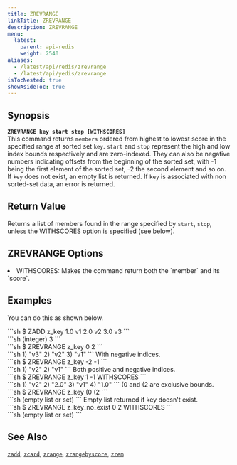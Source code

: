 ```yaml
---
title: ZREVRANGE
linkTitle: ZREVRANGE
description: ZREVRANGE
menu:
  latest:
    parent: api-redis
    weight: 2540
aliases:
  - /latest/api/redis/zrevrange
  - /latest/api/yedis/zrevrange
isTocNested: true
showAsideToc: true
---
```


## Synopsis
<b>`ZREVRANGE key start stop [WITHSCORES]`</b><br>
This command returns `members` ordered from highest to lowest score in the specified range at sorted set `key`.
`start` and `stop` represent the high and low index bounds respectively and are zero-indexed. They can also be negative
numbers indicating offsets from the beginning of the sorted set, with -1 being the first element of the sorted set, -2 the second element and so on.
If `key` does not exist, an empty list is returned. If `key` is associated with non sorted-set data, an error is returned.

## Return Value
Returns a list of members found in the range specified by `start`, `stop`, unless the WITHSCORES option is specified (see below).

## ZREVRANGE Options
<li> WITHSCORES: Makes the command return both the `member` and its `score`.</li>

## Examples

You can do this as shown below.
<div class='copy separator-dollar'>
```sh
$ ZADD z_key 1.0 v1 2.0 v2 3.0 v3
```
</div>
```sh
(integer) 3
```
<div class='copy separator-dollar'>
```sh
$ ZREVRANGE z_key 0 2
```
</div>
```sh
1) "v3"
2) "v2"
3) "v1"
```
With negative indices.
<div class='copy separator-dollar'>
```sh
$ ZREVRANGE z_key -2 -1
```
</div>
```sh
1) "v2"
2) "v1"
```
Both positive and negative indices.
<div class='copy separator-dollar'>
```sh
$ ZREVRANGE z_key 1 -1 WITHSCORES
```
</div>
```sh
1) "v2"
2) "2.0"
3) "v1"
4) "1.0"
```
(0 and (2 are exclusive bounds.
<div class='copy separator-dollar'>
```sh
$ ZREVRANGE z_key (0 (2
```
</div>
```sh
(empty list or set)
```
Empty list returned if key doesn't exist.
<div class='copy separator-dollar'>
```sh
$ ZREVRANGE z_key_no_exist 0 2  WITHSCORES
```
</div>
```sh
(empty list or set)
```

## See Also
[`zadd`](../zadd/), [`zcard`](../zcard/), [`zrange`](../zrange/), [`zrangebyscore`](../zrangebyscore/), [`zrem`](../zrem)
